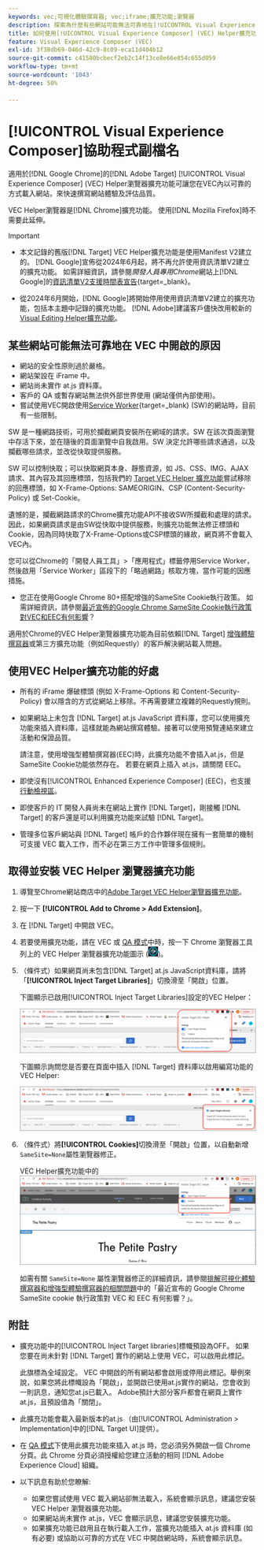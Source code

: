 ```yaml
---
keywords: vec;可視化體驗撰寫器; vec;iframe;擴充功能;瀏覽器
description: 探索為什麼有些網站可能無法可靠地在[!UICONTROL Visual Experience Composer] (VEC)中開啟。 VEC Helper瀏覽器擴充功能可讓您可靠地在VEC內載入網站。
title: 如何使用[!UICONTROL Visual Experience Composer] (VEC) Helper擴充功能？
feature: Visual Experience Composer (VEC)
exl-id: 3f38db69-046d-42c9-8c09-eca11d404b12
source-git-commit: c41580bcbecf2eb2c14f13ce8e66e854c655d059
workflow-type: tm+mt
source-wordcount: '1043'
ht-degree: 50%

---
```


# [!UICONTROL Visual Experience Composer]協助程式副檔名

適用於[!DNL Google Chrome]的[!DNL Adobe Target] [!UICONTROL Visual Experience Composer] (VEC) Helper瀏覽器擴充功能可讓您在VEC內以可靠的方式載入網站，來快速撰寫網站體驗及評估品質。

VEC Helper瀏覽器是[!DNL Chrome]擴充功能。 使用[!DNL Mozilla Firefox]時不需要此延伸。

>[!IMPORTANT]
>
>* 本文記錄的舊版[!DNL Target] VEC Helper擴充功能是使用Manifest V2建立的。 [!DNL Google]宣佈從2024年6月起，將不再允許使用資訊清單V2建立的擴充功能。 如需詳細資訊，請參閱&#x200B;*開發人員專用Chrome*&#x200B;網站上[!DNL Google]的[資訊清單V2支援時間表宣告](https://developer.chrome.com/docs/extensions/develop/migrate/mv2-deprecation-timeline){target=_blank}。
>
>* 從2024年6月開始，[!DNL Google]將開始停用使用資訊清單V2建立的擴充功能，包括本主題中記錄的擴充功能。 [!DNL Adobe]建議客戶儘快改用較新的[Visual Editing Helper擴充功能](/help/main/c-experiences/c-visual-experience-composer/r-troubleshoot-composer/visual-editing-helper-extension.md)。

## 某些網站可能無法可靠地在 VEC 中開啟的原因

* 網站的安全性原則過於嚴格。
* 網站架設在 iFrame 中。
* 網站尚未實作 at.js 資料庫。
* 客戶的 QA 或暫存網站無法供外部世界使用 (網站僅供內部使用)。
* 嘗試使用VEC開啟使用[Service Worker](https://developer.mozilla.org/en-US/docs/Web/API/Service_Worker_API){target=_blank} (SW)的網站時，目前有一些限制。

SW 是一種網路技術，可用於攔截網頁安裝所在網域的請求。SW 在該次頁面瀏覽中存活下來，並在隨後的頁面瀏覽中自我啟用。SW 決定允許哪些請求通過，以及攔截哪些請求，並改從快取提供服務。

SW 可以控制快取；可以快取網頁本身、靜態資源，如 JS、CSS、IMG、AJAX 請求、其內容及其回應標頭，包括我們的 [Target VEC Helper 擴充功能](/help/main/c-experiences/c-visual-experience-composer/r-troubleshoot-composer/vec-helper-browser-extension.md)嘗試移除的回應標頭，如 X-Frame-Options: SAMEORIGIN、CSP (Content-Security-Policy) 或 Set-Cookie。

遺憾的是，攔截網路請求的Chrome擴充功能API不接收SW所攔截和處理的請求。 因此，如果網頁請求是由SW從快取中提供服務，則擴充功能無法修正標頭和Cookie，因為同時快取了X-Frame-Options或CSP標頭的緣故，網頁將不會載入VEC內。

您可以從Chrome的「開發人員工具」>「應用程式」標籤停用Service Worker，然後啟用「Service Worker」區段下的「略過網路」核取方塊，當作可能的因應措施。

* 您正在使用Google Chrome 80+搭配增強的SameSite Cookie執行政策。 如需詳細資訊，請參閱[最近宣佈的Google Chrome SameSite Cookie執行政策對VEC和EEC有何影響](/help/main/c-experiences/c-visual-experience-composer/r-troubleshoot-composer/issues-related-to-the-visual-experience-composer-vec-and-enhanced-experience-composer-eec.md#samesite)？

適用於Chrome的VEC Helper瀏覽器擴充功能為目前依賴[!DNL Target] [增強體驗撰寫器](/help/main/administrating-target/visual-experience-composer-set-up.md#eec)或第三方擴充功能（例如Requestly）的客戶解決網站載入問題。

## 使用VEC Helper擴充功能的好處

* 所有的 iFrame 爆破標頭 (例如 X-Frame-Options 和 Content-Security-Policy) 會以隱含的方式從網站上移除。不再需要建立複雜的Requestly規則。
* 如果網站上未包含 [!DNL Target] at.js JavaScript 資料庫，您可以使用擴充功能來插入資料庫，這樣就能為網站撰寫體驗。接著可以使用預覽連結來建立活動和保證品質。

  請注意，使用增強型體驗撰寫器(EEC)時，此擴充功能不會插入at.js，但是SameSite Cookie功能依然存在。 若要在網頁上插入 at.js，請關閉 EEC。

* 即使沒有[!UICONTROL Enhanced Experience Composer] (EEC)，也支援[行動檢視區](/help/main/c-experiences/c-visual-experience-composer/mobile-viewports.md)。
* 即使客戶的 IT 開發人員尚未在網站上實作 [!DNL Target]，剛接觸 [!DNL Target] 的客戶還是可以利用擴充功能來試驗 [!DNL Target]。
* 管理多位客戶網站與 [!DNL Target] 帳戶的合作夥伴現在擁有一套簡單的機制可支援 VEC 載入工作，而不必在第三方工作中管理多個規則。

## 取得並安裝 VEC Helper 瀏覽器擴充功能

1. 導覽至Chrome網站商店中的[Adobe Target VEC Helper瀏覽器擴充功能](https://chrome.google.com/webstore/detail/adobe-target-vec-helper/ggjpideecfnbipkacplkhhaflkdjagak)。
1. 按一下 **[!UICONTROL Add to Chrome > Add Extension]**。
1. 在 [!DNL Target] 中開啟 VEC。
1. 若要使用擴充功能，請在 VEC 或 [QA 模式](/help/main/c-activities/c-activity-qa/activity-qa.md)中時，按一下 Chrome 瀏覽器工具列上的 VEC Helper 瀏覽器擴充功能圖示 (![VEC Helper 圖示](/help/main/c-experiences/c-visual-experience-composer/r-troubleshoot-composer/assets/vec-help-extension.png))。
1. （條件式）如果網頁尚未包含[!DNL Target] at.js JavaScript資料庫，請將「**[!UICONTROL Inject Target Libraries]**」切換滑至「開啟」位置。

   下圖顯示已啟用[!UICONTROL Inject Target Libraries]設定的VEC Helper：

   ![VEC helper 1](/help/main/c-experiences/c-visual-experience-composer/r-troubleshoot-composer/assets/vec-help-extension-1.png)

   下圖顯示詢問您是否要在頁面中插入 [!DNL Target] 資料庫以啟用編寫功能的 VEC Helper:

   ![VEC helper 2](/help/main/c-experiences/c-visual-experience-composer/r-troubleshoot-composer/assets/vec-helper.png)

1. （條件式）將&#x200B;**[!UICONTROL Cookies]**&#x200B;切換滑至「開啟」位置，以自動新增`SameSite=None`屬性瀏覽器修正。

   VEC Helper擴充功能中的![Cookie切換](/help/main/c-experiences/c-visual-experience-composer/r-troubleshoot-composer/assets/cookies-vec-helper.png)

   如需有關 `SameSite=None` 屬性瀏覽器修正的詳細資訊，請參閱[排解可視化體驗撰寫器和增強型體驗撰寫器的相關問題](/help/main/c-experiences/c-visual-experience-composer/r-troubleshoot-composer/issues-related-to-the-visual-experience-composer-vec-and-enhanced-experience-composer-eec.md#samesite)中的「最近宣布的 Google Chrome SameSite cookie 執行政策對 VEC 和 EEC 有何影響？」。

## 附註

* 擴充功能中的[!UICONTROL Inject Target libraries]標幟預設為OFF。 如果您要在尚未針對 [!DNL Target] 實作的網站上使用 VEC，可以啟用此標記。

  此旗標為全域設定。 VEC 中開啟的所有網站都會啟用或停用此標記。舉例來說，如果您將此標幟設為「開啟」，並開啟已使用at.js實作的網站，您會收到一則訊息，通知您at.js已載入。 Adobe預計大部分客戶都會在網頁上實作at.js，且預設值為「關閉」。

* 此擴充功能會載入最新版本的at.js （由[!UICONTROL Administration > Implementation]中的[!DNL Target UI]提供）。
* 在 [QA 模式](/help/main/c-activities/c-activity-qa/activity-qa.md)下使用此擴充功能來插入 at.js 時，您必須另外開啟一個 Chrome 分頁。此 Chrome 分頁必須授權給您建立活動的相同 [!DNL Adobe Experience Cloud] 組織。
* 以下訊息有助於您瞭解:

   * 如果您嘗試使用 VEC 載入網站卻無法載入，系統會顯示訊息，建議您安裝 VEC Helper 瀏覽器擴充功能。
   * 如果網站尚未實作 at.js，VEC 會顯示訊息，建議您安裝擴充功能。
   * 如果擴充功能已啟用且在執行載入工作，當擴充功能插入 at.js 資料庫 (如有必要) 或協助以可靠的方式在 VEC 中開啟網站時，系統會顯示訊息。
